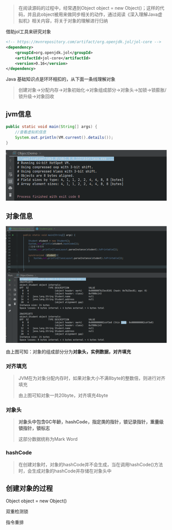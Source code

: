 > 在阅读源码的过程中，经常遇到Object object = new Object()；这样的代码，并且此object被用来做同步相关的动作，通过阅读《深入理解Java虚拟机》相关内容，将关于对象的理解进行归纳

借助jol工具来研究对象

```xml
<!-- https://mvnrepository.com/artifact/org.openjdk.jol/jol-core -->
<dependency>
    <groupId>org.openjdk.jol</groupId>
    <artifactId>jol-core</artifactId>
    <version>0.16</version>
</dependency>
```

Java 基础知识点是环环相扣的，从下面一条线理解对象

> 创建对象->分配内存->对象初始化->对象组成部分->对象头->加锁->锁膨胀/锁升级->对象回收

## jvm信息

```java
public static void main(String[] args) {
    //查看虚拟机信息
    System.out.println(VM.current().details());
}
```

![JVM信息](../静态资源/JVM信息.png)

## 对象信息

![](../静态资源/对象信息.png)

由上图可知：对象的组成部分分为**对象头，实例数据，对齐填充**

### 对齐填充

> JVM在为对象分配内存时，如果对象大小不满8byte的整数倍，则进行对齐填充
>
> 由上图可知对象一共20byte，对齐填充4byte

### 对象头

> **对象头中包含GC年龄，hashCode，指定类的指针，锁记录指针，重量级锁指针，锁标志**
>
> 这部分数据统称为Mark Word



### hashCode

> 在创建对象时，对象的hashCode并不会生成，当在调用hashCode()方法时，会生成对象的hashCode并存储在对象头中





## 创建对象的过程



Object object = new Object()



双重检测锁

指令重排





